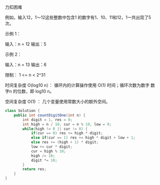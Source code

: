 力扣困难



例如，输入12，1～12这些整数中包含1 的数字有1、10、11和12，1一共出现了5次。 



示例 1：

输入：n = 12
输出：5



示例 2：

输入：n = 13
输出：6

限制： 1 <= n < 2^31





时间复杂度 O(log10 n）： 循环内的计算操作使用 O(1) 时间；循环次数为数字 数字n 的位数，即 log10 n。

空间复杂度 O(1) ： 几个变量使用常数大小的额外空间。

````java
class Solution {
    public int countDigitOne(int n) {
        int digit = 1, res = 0;
        int high = n / 10, cur = n % 10, low = 0;
        while(high != 0 || cur != 0) {
            if(cur == 0) res += high * digit;
            else if(cur == 1) res += high * digit + low + 1;
            else res += (high + 1) * digit;
            low += cur * digit;
            cur = high % 10;
            high /= 10;
            digit *= 10;
        }
        return res;
    }
}
````
